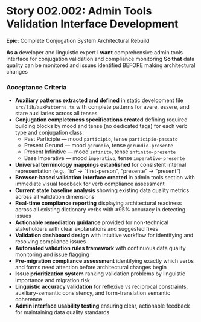 # Story 002.002: Admin Tools Validation Interface Development

**Epic**: Complete Conjugation System Architectural Rebuild

**As a** developer and linguistic expert
**I want** comprehensive admin tools interface for conjugation validation and compliance monitoring
**So that** data quality can be monitored and issues identified BEFORE making architectural changes

### Acceptance Criteria
- **Auxiliary patterns extracted and defined** in static development file `src/lib/auxPatterns.ts` with complete patterns for avere, essere, and stare auxiliaries across all tenses
- **Conjugation completeness specifications created** defining required building blocks by mood and tense (no dedicated tags) for each verb type and conjugation class:
  - Past Participle — mood `participio`, tense `participio-passato`
  - Present Gerund — mood `gerundio`, tense `gerundio-presente`
  - Present Infinitive — mood `infinito`, tense `infinito-presente`
  - Base Imperative — mood `imperativo`, tense `imperativo-presente`
- **Universal terminology mappings established** for consistent internal representation (e.g., “io” → “first-person”, “presente” → “present”)
- **Browser-based validation interface created** in admin tools section with immediate visual feedback for verb compliance assessment
- **Current state baseline analysis** showing existing data quality metrics across all validation dimensions
- **Real-time compliance reporting** displaying architectural readiness across all existing dictionary verbs with ≥95% accuracy in detecting issues
- **Actionable remediation guidance** provided for non-technical stakeholders with clear explanations and suggested fixes
- **Validation dashboard design** with intuitive workflow for identifying and resolving compliance issues
- **Automated validation rules framework** with continuous data quality monitoring and issue flagging
- **Pre-migration compliance assessment** identifying exactly which verbs and forms need attention before architectural changes begin
- **Issue prioritization system** ranking validation problems by linguistic importance and migration risk
- **Linguistic accuracy validation** for reflexive vs reciprocal constraints, auxiliary-semantic consistency, and form-translation semantic coherence
- **Admin interface usability testing** ensuring clear, actionable feedback for maintaining data quality standards
